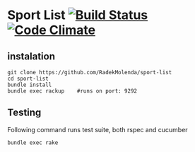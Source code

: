 # Sport List [![Build Status](https://travis-ci.org/RadekMolenda/sport-list.png?branch=master)](https://travis-ci.org/RadekMolenda/sport-list) [![Code Climate](https://codeclimate.com/github/RadekMolenda/sport-list.png)](https://codeclimate.com/github/RadekMolenda/sport-list)

## instalation

    git clone https://github.com/RadekMolenda/sport-list
    cd sport-list
    bundle install
    bundle exec rackup    #runs on port: 9292

## Testing
Following command runs test suite, both rspec and cucumber

    bundle exec rake
